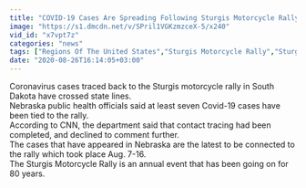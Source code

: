 ```yaml
---
title: "COVID-19 Cases Are Spreading Following Sturgis Motorcycle Rally"
image: "https://s1.dmcdn.net/v/SPril1VGKzmzceX-5/x240"
vid_id: "x7vpt7z"
categories: "news"
tags: ["Regions Of The United States","Sturgis Motorcycle Rally","Sturgis"]
date: "2020-08-26T16:14:05+03:00"
---
```

Coronavirus cases traced back to the Sturgis motorcycle rally in South Dakota have crossed state lines.  <br>Nebraska public health officials said at least seven Covid-19 cases have been tied to the rally.  <br>According to CNN, the department said that contact tracing had been completed, and declined to comment further.  <br>The cases that have appeared in Nebraska are the latest to be connected to the rally which took place Aug. 7-16.  <br>The Sturgis Motorcycle Rally is an annual event that has been going on for 80 years.
